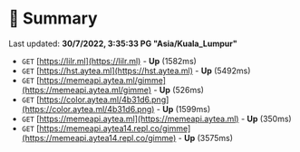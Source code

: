 # 📖 Summary
Last updated: **30/7/2022, 3:35:33 PG "Asia/Kuala_Lumpur"**

- `GET` [https://lilr.ml](https://lilr.ml) - **Up** (1582ms)
- `GET` [https://hst.aytea.ml](https://hst.aytea.ml) - **Up** (5492ms)
- `GET` [https://memeapi.aytea.ml/gimme](https://memeapi.aytea.ml/gimme) - **Up** (526ms)
- `GET` [https://color.aytea.ml/4b31d6.png](https://color.aytea.ml/4b31d6.png) - **Up** (1599ms)
- `GET` [https://memeapi.aytea.ml](https://memeapi.aytea.ml) - **Up** (350ms)
- `GET` [https://memeapi.aytea14.repl.co/gimme](https://memeapi.aytea14.repl.co/gimme) - **Up** (3575ms)
